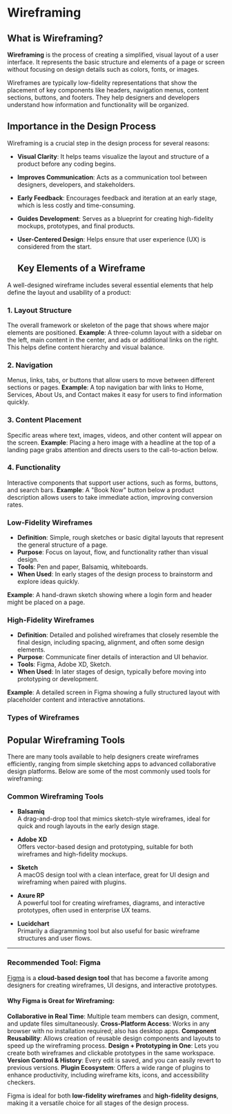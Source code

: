 # Wireframing
## What is Wireframing?

**Wireframing** is the process of creating a simplified, visual layout of a user interface. It represents the basic structure and elements of a page or screen without focusing on design details such as colors, fonts, or images.

Wireframes are typically low-fidelity representations that show the placement of key components like headers, navigation menus, content sections, buttons, and footers. They help designers and developers understand how information and functionality will be organized.

## Importance in the Design Process

Wireframing is a crucial step in the design process for several reasons:

- **Visual Clarity**: It helps teams visualize the layout and structure of a product before any coding begins.
- **Improves Communication**: Acts as a communication tool between designers, developers, and stakeholders.
- **Early Feedback**: Encourages feedback and iteration at an early stage, which is less costly and time-consuming.
- **Guides Development**: Serves as a blueprint for creating high-fidelity mockups, prototypes, and final products.
- **User-Centered Design**: Helps ensure that user experience (UX) is considered from the start.

  ## Key Elements of a Wireframe

A well-designed wireframe includes several essential elements that help define the layout and usability of a product:

### 1. **Layout Structure**
The overall framework or skeleton of the page that shows where major elements are positioned.
**Example**: A three-column layout with a sidebar on the left, main content in the center, and ads or additional links on the right. This helps define content hierarchy and visual balance.

### 2. **Navigation**
Menus, links, tabs, or buttons that allow users to move between different sections or pages.
**Example**: A top navigation bar with links to Home, Services, About Us, and Contact makes it easy for users to find information quickly.

### 3. **Content Placement**
Specific areas where text, images, videos, and other content will appear on the screen.
**Example**: Placing a hero image with a headline at the top of a landing page grabs attention and directs users to the call-to-action below.

### 4. **Functionality**
Interactive components that support user actions, such as forms, buttons, and search bars.
**Example**: A "Book Now" button below a product description allows users to take immediate action, improving conversion rates.

###  Low-Fidelity Wireframes

- **Definition**: Simple, rough sketches or basic digital layouts that represent the general structure of a page.
- **Purpose**: Focus on layout, flow, and functionality rather than visual design.
- **Tools**: Pen and paper, Balsamiq, whiteboards.
- **When Used**: In early stages of the design process to brainstorm and explore ideas quickly.

**Example**: A hand-drawn sketch showing where a login form and header might be placed on a page.



###  High-Fidelity Wireframes

- **Definition**: Detailed and polished wireframes that closely resemble the final design, including spacing, alignment, and often some design elements.
- **Purpose**: Communicate finer details of interaction and UI behavior.
- **Tools**: Figma, Adobe XD, Sketch.
- **When Used**: In later stages of design, typically before moving into prototyping or development.

**Example**: A detailed screen in Figma showing a fully structured layout with placeholder content and interactive annotations.

### Types of Wireframes

## Popular Wireframing Tools

There are many tools available to help designers create wireframes efficiently, ranging from simple sketching apps to advanced collaborative design platforms. Below are some of the most commonly used tools for wireframing:

###  Common Wireframing Tools

- **Balsamiq**  
  A drag-and-drop tool that mimics sketch-style wireframes, ideal for quick and rough layouts in the early design stage.

- **Adobe XD**  
  Offers vector-based design and prototyping, suitable for both wireframes and high-fidelity mockups.

- **Sketch**  
  A macOS design tool with a clean interface, great for UI design and wireframing when paired with plugins.

- **Axure RP**  
  A powerful tool for creating wireframes, diagrams, and interactive prototypes, often used in enterprise UX teams.

- **Lucidchart**  
  Primarily a diagramming tool but also useful for basic wireframe structures and user flows.

---

###  Recommended Tool: Figma

[Figma](https://www.figma.com) is a **cloud-based design tool** that has become a favorite among designers for creating wireframes, UI designs, and interactive prototypes.

#### Why Figma is Great for Wireframing:

  **Collaborative in Real Time**: Multiple team members can design, comment, and update files simultaneously.
  **Cross-Platform Access**: Works in any browser with no installation required; also has desktop apps.
  **Component Reusability**: Allows creation of reusable design components and layouts to speed up the wireframing process.
  **Design + Prototyping in One**: Lets you create both wireframes and clickable prototypes in the same workspace.
  **Version Control & History**: Every edit is saved, and you can easily revert to previous versions.
  **Plugin Ecosystem**: Offers a wide range of plugins to enhance productivity, including wireframe kits, icons, and accessibility checkers.

Figma is ideal for both **low-fidelity wireframes** and **high-fidelity designs**, making it a versatile choice for all stages of the design process.





